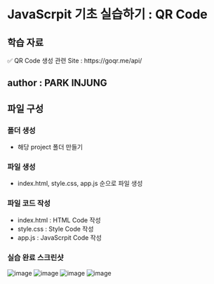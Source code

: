 # JavaScrpit 기초 실습하기 : QR Code
## 학습 자료
<p>✅ QR Code 생성 관련 Site : https://goqr.me/api/</p> 

## author : PARK INJUNG

## 파일 구성
### 폴더 생성 
- 해당 project 폴더 만들기

### 파일 생성
- index.html, style.css, app.js 순으로 파일 생성

### 파일 코드 작성
- index.html : HTML Code 작성
- style.css : Style Code 작성
- app.js : JavaScrpit Code 작성
  
### 실습 완료 스크린샷
![image](https://github.com/user-attachments/assets/e4231c16-26f5-44fa-86fa-d114122a3e1a)
![image](https://github.com/user-attachments/assets/8d350cf7-c1d3-4445-9cc5-29d74808dbe5)
![image](https://github.com/user-attachments/assets/933cda2c-0ff1-40a9-8135-19043b2deb03)
![image](https://github.com/user-attachments/assets/a6b674c0-381c-4d5a-a75b-ff5f7216e462)




